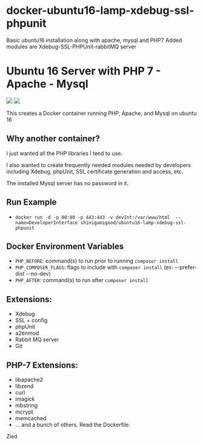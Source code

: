 # docker-ubuntu16-lamp-xdebug-ssl-phpunit
Basic ubuntu16 installation along with apache, mysql and PHP7 Added modules are Xdebug-SSL-PHPUnit-rabbitMQ server

# Ubuntu 16 Server with PHP 7 - Apache - Mysql

[![](https://images.microbadger.com/badges/image/shinigamigood/docker-ubuntu16-lamp-xdebug-ssl-phpunit.svg)](https://microbadger.com/images/shinigamigood/docker-ubuntu16-lamp-xdebug-ssl-phpunit "Get your own image badge on microbadger.com") [![](https://images.microbadger.com/badges/version/shinigamigood/docker-ubuntu16-lamp-xdebug-ssl-phpunit.svg)](https://microbadger.com/images/shinigamigood/docker-ubuntu16-lamp-xdebug-ssl-phpunit "Get your own version badge on microbadger.com")

This creates a Docker container running PHP, Apache, and Mysql on ubuntu 16

## Why another container?  

I just wanted all the PHP libraries I tend to use.

 I also wanted to create frequently needed modules needed by developers including Xdebug, phpUnit, SSL certificate generation and access, etc.

The installed Mysql server has no password in it.

## Run Example

- `docker run -d -p 80:80 -p 443:443 -v devInt:/var/www/html  --name=DeveloperInterface shinigamigood/ubuntu16-lamp-xdebug-ssl-phpunit`


## Docker Environment Variables

- `PHP_BEFORE`: command(s) to run prior to running `composer install` 
- `PHP_COMPOSER_FLAGS`: flags to include with `composer install` (ex: --prefer-dist --no-dev)
- `PHP_AFTER`: command(s) to run after `composer install`

##  Extensions:

- Xdebug
- SSL + config
- phpUnit
- a2enmod
- Rabbit MQ server
- Git

## PHP-7 Extensions:

- libapache2
- libzend
- curl
- imagick
- mbstring
- mcrypt
- memcached
- ... and a bunch of others.  Read the Dockerfile.


Zied
